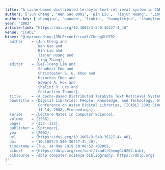 ```yaml
---
title: "A cache-based distributed terabyte text retrieval system in CADAL"
authors: ['Jun Cheng', 'Wen Gao 0001', 'Bin Liu', 'Tiejun Huang', 'Ling Zhang']
authors-key: ['chengjun', 'gaowen', 'liubin', 'huangtiejun', 'zhangling']
year: "2002"
article-link: "https://doi.org/10.1007/3-540-36227-4_40"
venue: "ICADL"
bibex: "@inproceedings{DBLP:conf/icadl/ChengGLHZ02,
  author    = {Jun Cheng and
               Wen Gao and
               Bin Liu and
               Tiejun Huang and
               Ling Zhang},
  editor    = {Ee{-}Peng Lim and
               Schubert Foo and
               Christopher S. G. Khoo and
               Hsinchun Chen and
               Edward A. Fox and
               Shalini R. Urs and
               Costantino Thanos},
  title     = {A Cache-Based Distributed Terabyte Text Retrieval System in {CADAL}},
  booktitle = {Digital Libraries: People, Knowledge, and Technology, 5th International
               Conference on Asian Digital Libraries, {ICADL} 2002 Singapore, December
               11-14, 2002, Proceedings},
  series    = {Lecture Notes in Computer Science},
  volume    = {2555},
  pages     = {352--353},
  publisher = {Springer},
  year      = {2002},
  url       = {https://doi.org/10.1007/3-540-36227-4\_40},
  doi       = {10.1007/3-540-36227-4\_40},
  timestamp = {Tue, 14 May 2019 10:00:52 +0200},
  biburl    = {https://dblp.org/rec/conf/icadl/ChengGLHZ02.bib},
  bibsource = {dblp computer science bibliography, https://dblp.org}
}"
---
```

